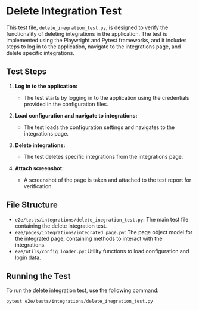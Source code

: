 # Delete Integration Test

This test file, `delete_inegration_test.py`, is designed to verify the functionality of deleting integrations in the application. The test is implemented using the Playwright and Pytest frameworks, and it includes steps to log in to the application, navigate to the integrations page, and delete specific integrations.

## Test Steps

1. **Log in to the application:**
   - The test starts by logging in to the application using the credentials provided in the configuration files.

2. **Load configuration and navigate to integrations:**
   - The test loads the configuration settings and navigates to the integrations page.

3. **Delete integrations:**
   - The test deletes specific integrations from the integrations page.

4. **Attach screenshot:**
   - A screenshot of the page is taken and attached to the test report for verification.

## File Structure

- `e2e/tests/integrations/delete_inegration_test.py`: The main test file containing the delete integration test.
- `e2e/pages/integrations/integrated_page.py`: The page object model for the integrated page, containing methods to interact with the integrations.
- `e2e/utils/config_loader.py`: Utility functions to load configuration and login data.

## Running the Test

To run the delete integration test, use the following command:

```bash
pytest e2e/tests/integrations/delete_inegration_test.py